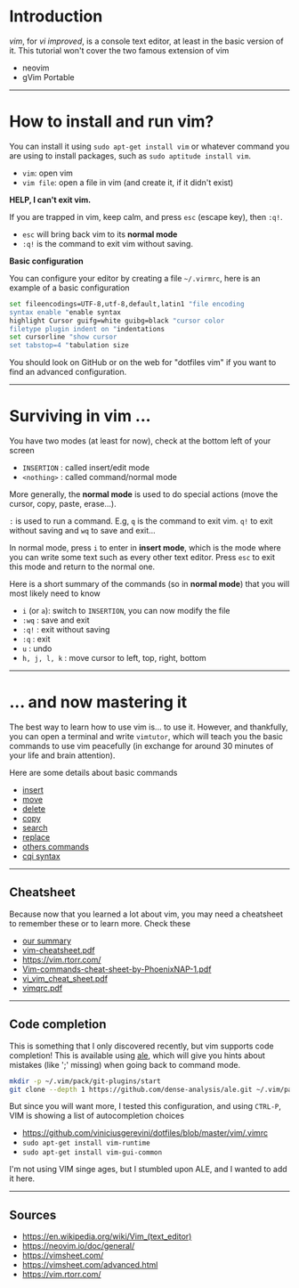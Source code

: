 # Introduction

*vim*, for *vi improved*, is a console text editor, at least in the basic version of it. This tutorial won't cover the two famous extension of vim

* neovim
* gVim Portable

<hr class="sl">

# How to install and run vim?

You can install it using ``sudo apt-get install vim`` or whatever command you are using to install packages, such as ``sudo aptitude install vim``.

* ``vim``: open vim
* ``vim file``: open a file in vim (and create it, if it didn't exist)

**HELP, I can't exit vim.**

If you are trapped in vim, keep calm, and press `esc` (escape key), then `:q!`.

* `esc` will bring back vim to its **normal mode**
* `:q!` is the command to exit vim without saving.

**Basic configuration**

You can configure your editor by creating a file ``~/.virmrc``, here is an example of a basic configuration

```bash
set fileencodings=UTF-8,utf-8,default,latin1 "file encoding
syntax enable "enable syntax
highlight Cursor guifg=white guibg=black "cursor color
filetype plugin indent on "indentations
set cursorline "show cursor
set tabstop=4 "tabulation size
```

You should look on GitHub or on the web for "dotfiles vim" if you want to find an advanced configuration.

<hr class="sr">

# Surviving in vim ...

You have two modes (at least for now), check at the bottom left of your screen

* `INSERTION` : called insert/edit mode
* `<nothing>` : called command/normal mode

More generally, the **normal mode** is used to do special actions (move the cursor, copy, paste, erase...).

`:` is used to run a command. E.g, `q` is the command to exit vim.
`q!` to exit without saving and `wq` to save and exit...

In normal mode, press `i` to enter in **insert mode**, which is the mode where you can write some text such as every other text editor. Press `esc` to exit this mode and return to the normal one.

Here is a short summary of the commands (so in **normal mode**) that you will most likely need to know

* ``i`` (or `a`): switch to `INSERTION`, you can now modify the file
* ``:wq`` : save and exit
* ``:q!`` : exit without saving
* ``:q`` : exit
* ``u`` : undo
* ``h, j, l, k`` : move cursor to left, top, right, bottom

<hr class="sl">

# ... and now mastering it

The best way to learn how to use vim is... to use it. However, and thankfully, you can open a terminal and write
`vimtutor`, which will teach you the basic commands to use vim peacefully (in exchange for around 30 minutes of your life and brain attention).

Here are some details about basic commands

* [insert](commands/insert.md)
* [move](commands/move.md)
* [delete](commands/delete.md)
* [copy](commands/copy.md)
* [search](commands/search.md)
* [replace](commands/replace.md)
* [others commands](commands/others.md)
* [cqi syntax](commands/cqi.md)

<hr class="sr">

## Cheatsheet

Because now that you learned a lot about vim, you may need a cheatsheet to remember these or to learn more. Check these

* [our summary](summary.md)
* [vim-cheatsheet.pdf](https://www.cs.cmu.edu/~15131/f17/topics/vim/vim-cheatsheet.pdf)
* <https://vim.rtorr.com/>
* [Vim-commands-cheat-sheet-by-PhoenixNAP-1.pdf](https://github.com/memorize-code/memorize-references/raw/main/tools/vim/Vim-commands-cheat-sheet-by-PhoenixNAP-1.pdf)
* [vi_vim_cheat_sheet.pdf](https://www.shell-tips.com/cheat-sheets/vim-quick-references/vi_vim_cheat_sheet.pdf)
* [vimqrc.pdf](http://tnerual.eriogerg.free.fr/vimqrc.pdf)

<hr class="sl">

## Code completion

This is something that I only discovered recently, but vim supports code completion! This is available using [ale](https://github.com/dense-analysis/ale), which will give you hints about mistakes (like ';' missing) when going back to command mode.

```bash
mkdir -p ~/.vim/pack/git-plugins/start
git clone --depth 1 https://github.com/dense-analysis/ale.git ~/.vim/pack/git-plugins/start/ale
```

But since you will want more, I tested this configuration, and using ``CTRL-P``, VIM is showing a list of autocompletion choices

* <https://github.com/viniciusgerevini/dotfiles/blob/master/vim/.vimrc>
* ``sudo apt-get install vim-runtime``
* ``sudo apt-get install vim-gui-common``

I'm not using VIM singe ages, but I stumbled upon ALE, and I wanted to add it here.

<hr class="sr">

## Sources

* <https://en.wikipedia.org/wiki/Vim_(text_editor)>
* <https://neovim.io/doc/general/>
* <https://vimsheet.com/>
* <https://vimsheet.com/advanced.html>
* <https://vim.rtorr.com/>